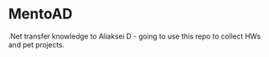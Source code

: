 # MentoAD
.Net transfer knowledge to Aliaksei D - going to use this repo to collect HWs and pet projects.

